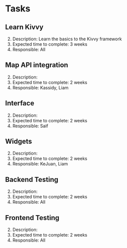 # Tasks

## Learn Kivvy
2) Description: Learn the basics to the Kivvy framework 
3) Expected time to complete: 3 weeks
4) Responsible: All

## Map API integration
2) Description: 
3) Expected time to complete: 2 weeks
4) Responsible: Kassidy, Liam

## Interface
2) Description: 
3) Expected time to complete: 2 weeks
4) Responsible: Saif

## Widgets
2) Description: 
3) Expected time to complete: 2 weeks
4) Responsible: KeJuan, Liam

## Backend Testing
2) Description: 
3) Expected time to complete: 2 weeks
4) Responsible: All

## Frontend Testing
2) Description: 
3) Expected time to complete: 2 weeks
4) Responsible: All
